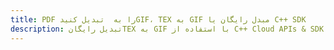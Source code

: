 ---title: PDF را به  تبدیل کنیدGIF، TEX به GIF مبدل رایگان یا C++ SDKdescription: تبدیل رایگانTEX به GIF با استفاده از C++ Cloud APIs & SDK همچنین اسناد PDF را در Cloud ایجاد، ویرایش و رندر کنید.---